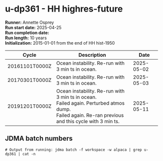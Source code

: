 # u-dp361 - HH highres-future

**Runner:** Annette Osprey  
**Run start date:** 2025-04-25  
**Run completion date:**   
**Run length:** 10 years  
**Initialization:** 2015-01-01 from the end of HH hist-1950  

| Cycle | Description | Date |
| --- | --- | --- |
| 20161101T0000Z | Ocean instability. Re-run with 3 min ts in ocean. | 2025-05-02 |
| 20170301T0000Z | Ocean instability. Re-run with 3 min ts in ocean. | 2025-05-03 |
| 20191201T0000Z | Ocean instability. Re-run with 3 min ts in ocean.<br>Failed again. Perturbed atmos dump.<br>Failed again. Re-ran previous and this cycle with 3 min ts. | 2025-05-11 |

## JDMA batch numbers
```
# Output from running: jdma batch -f workspace -w alpaca | grep u-dp361 | cat -n
```
